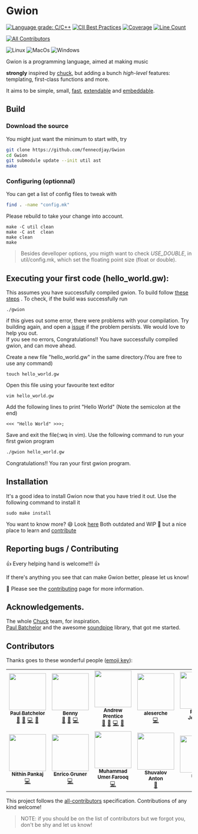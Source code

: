 # Gwion

[![Language grade: C/C++](https://img.shields.io/lgtm/grade/cpp/g/fennecdjay/Gwion.svg?logo=lgtm&logoWidth=18)](https://lgtm.com/projects/g/fennecdjay/Gwion/context:cpp)
[![CII Best Practices](https://bestpractices.coreinfrastructure.org/projects/2417/badge)](https://bestpractices.coreinfrastructure.org/projects/2417)
[![Coverage](https://raw.githubusercontent.com/fennecdjay/gwion-coverage-report/master/badge.svg?sanitize=true)](https://fennecdjay.github.io/gwion-coverage-report/master)
[![Line Count](https://tokei.rs/b1/github/fennecdjay/Gwion)](https://github.com/fennecdjay/Gwion)
<!-- ALL-CONTRIBUTORS-BADGE:START - Do not remove or modify this section -->
[![All Contributors](https://img.shields.io/badge/all_contributors-14-orange.svg)](#contributors)
<!-- ALL-CONTRIBUTORS-BADGE:END --> 
![Linux](https://github.com/fennecdjay/Gwion/workflows/Linux/badge.svg)
![MacOs](https://github.com/fennecdjay/Gwion/workflows/MacOs/badge.svg)
![Windows](https://github.com/fennecdjay/Gwion/workflows/Windows/badge.svg)

Gwion is a programming language, aimed at making music

**strongly** inspired by [chuck](http://chuck.stanford.edu/), but adding a bunch *high-level* features:  
	  templating, first-class functions and more.  

It aims to be simple, small,
 [fast](https://fennecdjay.github.io/Gwion/#Benchmarks/),
 [extendable](https://github.com/fennecdjay/Gwion-plug) and [embeddable](https://github.com/fennecdjay/Gwion/blob/master/src/main.c#L18-L31).

## Build
### Download the source
You might just want the minimum to start with, try
``` sh
git clone https://github.com/fennecdjay/Gwion
cd Gwion
git submodule update --init util ast
make
```

### Configuring (optionnal)
You can get a list of config files to tweak with
``` sh
find . -name "config.mk"
```

Please rebuild to take your change into account.
```
make -C util clean
make -C ast  clean
make clean
make
```

> Besides develloper options, you migth want to check *USE_DOUBLE*, in util/config.mk, which set the floating point size (float or double).

## Executing your first code (hello_world.gw):

This assumes you have successfully compiled gwion. To build follow [these steps](#build) . To check, if the build was successfully run
```
./gwion
```
if this gives out some error, there were problems with your compilation.
Try building again, and open a [issue](https://github.com/fennecdjay/Gwion/issues)
if the problem persists. We would love to help you out.  
If you see no errors, Congratulations!! You have successfully compiled gwion, and can move ahead.

Create a new file "hello_world.gw" in the same directory.(You are free to use any command)
```
touch hello_world.gw
```

Open this file using your favourite text editor
```
vim hello_world.gw
```

Add the following lines to print "Hello World" (Note the semicolon at the end)
```
<<< "Hello World" >>>;
```

Save and exit the file(:wq in vim). Use the following command to run your first gwion program
```sh
./gwion hello_world.gw
```
Congratulations!! You ran your first gwion program.

## Installation

It's a good idea to install Gwion now that you have tried it out. Use the following command to install it
```
sudo make install
```

You want to know more? :smile: Look [here](https://fennecdjay.github.io/Gwion/)
Both outdated and WIP :construction_worker: but a nice place to learn and [contribute](https://github.com/fennecdjay/gwion/issues)

## Reporting bugs / Contributing

:+1: Every helping hand is welcome!!! :+1:  

If there's anything you see that can make Gwion better, please let us know!

:book: Please see the [contributing](.github/CONTRIBUTING.md) page for more information.

## Acknowledgements.
The whole [Chuck](http://chuck.cs.princeton.edu/) team, for inspiration.  
[Paul Batchelor](https://github.com/PaulBatchelor) and the awesome [soundpipe](https://github.com/PaulBatchelor/Soundpipe) library, that got me started.

## Contributors

Thanks goes to these wonderful people ([emoji key](https://github.com/kentcdodds/all-contributors#emoji-key)):
<!-- ALL-CONTRIBUTORS-LIST:START - Do not remove or modify this section -->
<!-- prettier-ignore-start -->
<!-- markdownlint-disable -->
<table>
  <tr>
    <td align="center"><a href="http://paulbatchelor.github.io"><img src="https://avatars3.githubusercontent.com/u/8139389?v=4" width="100px;" alt=""/><br /><sub><b>Paul Batchelor</b></sub></a><br /><a href="#question-PaulBatchelor" title="Answering Questions">💬</a> <a href="https://github.com/fennecdjay/Gwion/issues?q=author%3APaulBatchelor" title="Bug reports">🐛</a> <a href="https://github.com/fennecdjay/Gwion/commits?author=PaulBatchelor" title="Code">💻</a> <a href="#ideas-PaulBatchelor" title="Ideas, Planning, & Feedback">🤔</a></td>
    <td align="center"><a href="https://github.com/originalsouth"><img src="https://avatars1.githubusercontent.com/u/5300799?v=4" width="100px;" alt=""/><br /><sub><b>Benny</b></sub></a><br /><a href="#question-originalsouth" title="Answering Questions">💬</a> <a href="https://github.com/fennecdjay/Gwion/issues?q=author%3Aoriginalsouth" title="Bug reports">🐛</a> <a href="https://github.com/fennecdjay/Gwion/commits?author=originalsouth" title="Code">💻</a></td>
    <td align="center"><a href="https://github.com/scalarwaves"><img src="https://avatars1.githubusercontent.com/u/4212896?v=4" width="100px;" alt=""/><br /><sub><b>Andrew Prentice</b></sub></a><br /><a href="#question-scalarwaves" title="Answering Questions">💬</a> <a href="https://github.com/fennecdjay/Gwion/issues?q=author%3Ascalarwaves" title="Bug reports">🐛</a> <a href="https://github.com/fennecdjay/Gwion/commits?author=scalarwaves" title="Code">💻</a> <a href="#ideas-scalarwaves" title="Ideas, Planning, & Feedback">🤔</a></td>
    <td align="center"><a href="https://github.com/Aleserche"><img src="https://avatars3.githubusercontent.com/u/2920837?v=4" width="100px;" alt=""/><br /><sub><b>aleserche</b></sub></a><br /><a href="https://github.com/fennecdjay/Gwion/commits?author=Aleserche" title="Code">💻</a></td>
    <td align="center"><a href="https://github.com/Pranav2612000"><img src="https://avatars3.githubusercontent.com/u/20909078?v=4" width="100px;" alt=""/><br /><sub><b>Pranav Joglekar</b></sub></a><br /><a href="#userTesting-Pranav2612000" title="User Testing">📓</a> <a href="https://github.com/fennecdjay/Gwion/commits?author=Pranav2612000" title="Documentation">📖</a></td>
    <td align="center"><a href="http://dev.to/amberisvibin"><img src="https://avatars3.githubusercontent.com/u/63863236?v=4" width="100px;" alt=""/><br /><sub><b>Amber</b></sub></a><br /><a href="#question-amberisvibin" title="Answering Questions">💬</a> <a href="https://github.com/fennecdjay/Gwion/commits?author=amberisvibin" title="Documentation">📖</a> <a href="#ideas-amberisvibin" title="Ideas, Planning, & Feedback">🤔</a></td>
    <td align="center"><a href="https://github.com/TotallyNotChase"><img src="https://avatars0.githubusercontent.com/u/44284917?v=4" width="100px;" alt=""/><br /><sub><b>Chase</b></sub></a><br /><a href="https://github.com/fennecdjay/Gwion/commits?author=TotallyNotChase" title="Code">💻</a></td>
  </tr>
  <tr>
    <td align="center"><a href="https://github.com/nithin-pankaj"><img src="https://avatars2.githubusercontent.com/u/15152472?v=4" width="100px;" alt=""/><br /><sub><b>Nithin Pankaj</b></sub></a><br /><a href="https://github.com/fennecdjay/Gwion/commits?author=nithin-pankaj" title="Code">💻</a></td>
    <td align="center"><a href="https://github.com/evayde"><img src="https://avatars1.githubusercontent.com/u/25255815?v=4" width="100px;" alt=""/><br /><sub><b>Enrico Gruner</b></sub></a><br /><a href="https://github.com/fennecdjay/Gwion/commits?author=evayde" title="Code">💻</a></td>
    <td align="center"><a href="https://github.com/umer2001"><img src="https://avatars2.githubusercontent.com/u/35496058?v=4" width="100px;" alt=""/><br /><sub><b>Muhammad Umer Farooq</b></sub></a><br /><a href="https://github.com/fennecdjay/Gwion/commits?author=umer2001" title="Code">💻</a></td>
    <td align="center"><a href="http://shuvalov.info"><img src="https://avatars2.githubusercontent.com/u/1410106?v=4" width="100px;" alt=""/><br /><sub><b>Shuvalov Anton</b></sub></a><br /><a href="https://github.com/fennecdjay/Gwion/commits?author=a" title="Documentation">📖</a></td>
    <td align="center"><a href="https://github.com/ry-v1"><img src="https://avatars1.githubusercontent.com/u/72290009?v=4" width="100px;" alt=""/><br /><sub><b>ry-v1</b></sub></a><br /><a href="https://github.com/fennecdjay/Gwion/commits?author=ry-v1" title="Documentation">📖</a></td>
    <td align="center"><a href="https://github.com/deekts"><img src="https://avatars0.githubusercontent.com/u/51462833?v=4" width="100px;" alt=""/><br /><sub><b>deekts</b></sub></a><br /><a href="https://github.com/fennecdjay/Gwion/commits?author=deekts" title="Code">💻</a></td>
    <td align="center"><a href="https://github.com/forrcaho"><img src="https://avatars3.githubusercontent.com/u/492742?v=4" width="100px;" alt=""/><br /><sub><b>Forrest Cahoon</b></sub></a><br /><a href="#ideas-forrcaho" title="Ideas, Planning, & Feedback">🤔</a></td>
  </tr>
</table>

<!-- markdownlint-enable -->
<!-- prettier-ignore-end -->
<!-- ALL-CONTRIBUTORS-LIST:END -->
This project follows the [all-contributors](https://github.com/kentcdodds/all-contributors) specification. Contributions of any kind welcome!

>    NOTE: if you should be on the list of contributors but we forgot you, don't be shy and let us know!
